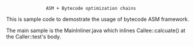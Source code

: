 
                   ASM + Bytecode optimization chains

This is sample code to demostrate the usage of bytecode ASM framework. 

The main sample is the MainInliner.java which inlines Callee::calcuate() at the Caller::test's body. 
